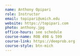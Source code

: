 ```yaml
---
name: Anthony Opipari
role: Instructor
email: topipari@umich.edu
website: https://topipari.com
photo: anthony.jpg
office-hours: see schedule
course-name: ROB 498 & 599
course-link: https://deeprob.org
course-style: btn-mich
---
```

